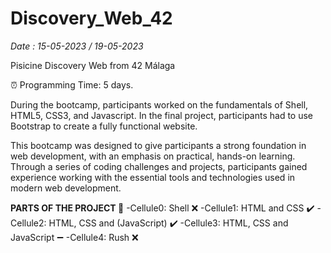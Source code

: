 # Discovery_Web_42
*Date : 15-05-2023 / 19-05-2023*

Pisicine Discovery Web from 42 Málaga

⏰ Programming Time: 5 days.

During the bootcamp, participants worked on the fundamentals of Shell, HTML5, CSS3, and Javascript. In the final project, participants had to use Bootstrap to create a fully functional website.

This bootcamp was designed to give participants a strong foundation in web development, with an emphasis on practical, hands-on learning. Through a series of coding challenges and projects, participants gained experience working with the essential tools and technologies used in modern web development.



**PARTS OF THE PROJECT 🧩**
 -Cellule0: Shell ❌
 -Cellule1: HTML and CSS ✔️
 -Cellule2: HTML, CSS and (JavaScript) ✔️
 -Cellule3: HTML, CSS and JavaScript ➖
 -Cellule4: Rush ❌
